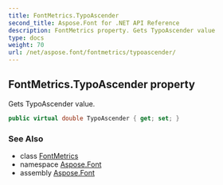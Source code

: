 ```yaml
---
title: FontMetrics.TypoAscender
second_title: Aspose.Font for .NET API Reference
description: FontMetrics property. Gets TypoAscender value
type: docs
weight: 70
url: /net/aspose.font/fontmetrics/typoascender/
---
```

## FontMetrics.TypoAscender property

Gets TypoAscender value.

```csharp
public virtual double TypoAscender { get; set; }
```

### See Also

* class [FontMetrics](../)
* namespace [Aspose.Font](../../fontmetrics/)
* assembly [Aspose.Font](../../../)


